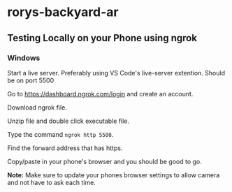 # rorys-backyard-ar

## Testing Locally on your Phone using ngrok

### Windows

Start a live server. Preferably using VS Code's live-server extention. Should be on port 5500

Go to https://dashboard.ngrok.com/login and create an account.

Download ngrok file.

Unzip file and double click executable file.

Type the command `ngrok http 5500`.

Find the forward address that has https.

Copy/paste in your phone's browser and you should be good to go.

**Note:** Make sure to update your phones browser settings to allow camera and not have to ask each time.